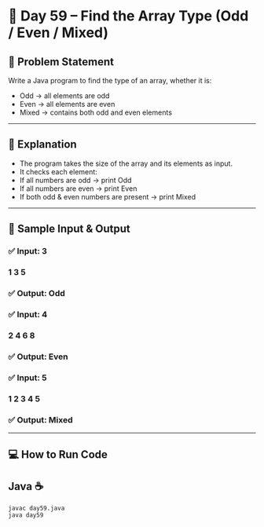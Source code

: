 # 🌟 Day 59 – Find the Array Type (Odd / Even / Mixed)

## 📝 Problem Statement

Write a Java program to find the type of an array, whether it is:
- Odd → all elements are odd
- Even → all elements are even
- Mixed → contains both odd and even elements

---

## 📖 Explanation

- The program takes the size of the array and its elements as input.
- It checks each element:
- If all numbers are odd → print Odd
- If all numbers are even → print Even
- If both odd & even numbers are present → print Mixed

---


## 📝 Sample Input & Output

### ✅ Input: 3
### 1 3 5

### ✅ Output: Odd

### ✅ Input: 4
### 2 4 6 8

### ✅ Output: Even

### ✅ Input: 5
### 1 2 3 4 5

### ✅ Output: Mixed

---


## 💻 How to Run Code
## Java ☕
```
javac day59.java
java day59
